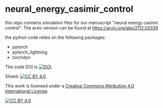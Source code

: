 # neural_energy_casimir_control

this repo contains simulation files for our manuscript "neural energy casimir control". The arxiv version can be found at https://arxiv.org/abs/2112.03339

the python code relies on the following packages:

- pytorch
- pytorch_lightning
- torchdyn

The code DOI is [![DOI](https://zenodo.org/badge/431977782.svg)](https://zenodo.org/badge/latestdoi/431977782).

Shield: [![CC BY 4.0][cc-by-shield]][cc-by]

This work is licensed under a
[Creative Commons Attribution 4.0 International License][cc-by].

[![CC BY 4.0][cc-by-image]][cc-by]

[cc-by]: http://creativecommons.org/licenses/by/4.0/
[cc-by-image]: https://i.creativecommons.org/l/by/4.0/88x31.png
[cc-by-shield]: https://img.shields.io/badge/License-CC%20BY%204.0-lightgrey.svg
